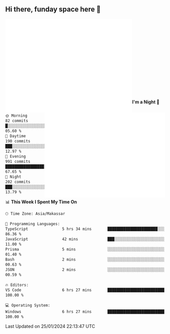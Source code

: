 ## Hi there, funday space here 🚀

<img align="left" width="400" alt="🌞" src="https://raw.githubusercontent.com/fhasnur/fhasnur/master/general.svg?token=ATQS65TR7ETTG5RLJUDIDBLBN34HE">
<img align="right" width="380" alt="🌞" src="https://raw.githubusercontent.com/fhasnur/fhasnur/master/statistics.svg?token=ATQS65TR7ETTG5RLJUDIDBLBN34HE">

<br><br><br><br><br><br><br><br><br><br><br><br><br><br>

<!--START_SECTION:waka-->
**I'm a Night 🦉** 

```text
🌞 Morning                82 commits          █░░░░░░░░░░░░░░░░░░░░░░░░   05.60 % 
🌆 Daytime                190 commits         ███░░░░░░░░░░░░░░░░░░░░░░   12.97 % 
🌃 Evening                991 commits         █████████████████░░░░░░░░   67.65 % 
🌙 Night                  202 commits         ███░░░░░░░░░░░░░░░░░░░░░░   13.79 % 
```


📊 **This Week I Spent My Time On** 

```text
🕑︎ Time Zone: Asia/Makassar

💬 Programming Languages: 
TypeScript               5 hrs 34 mins       ██████████████████████░░░   86.36 % 
JavaScript               42 mins             ███░░░░░░░░░░░░░░░░░░░░░░   11.00 % 
Prisma                   5 mins              ░░░░░░░░░░░░░░░░░░░░░░░░░   01.40 % 
Bash                     2 mins              ░░░░░░░░░░░░░░░░░░░░░░░░░   00.63 % 
JSON                     2 mins              ░░░░░░░░░░░░░░░░░░░░░░░░░   00.59 % 

🔥 Editors: 
VS Code                  6 hrs 27 mins       █████████████████████████   100.00 % 

💻 Operating System: 
Windows                  6 hrs 27 mins       █████████████████████████   100.00 % 
```


 Last Updated on 25/01/2024 22:13:47 UTC
<!--END_SECTION:waka-->
